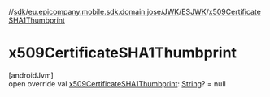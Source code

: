 //[sdk](../../../../index.md)/[eu.epicompany.mobile.sdk.domain.jose](../../index.md)/[JWK](../index.md)/[ESJWK](index.md)/[x509CertificateSHA1Thumbprint](x509-certificate-s-h-a1-thumbprint.md)

# x509CertificateSHA1Thumbprint

[androidJvm]\
open override val [x509CertificateSHA1Thumbprint](x509-certificate-s-h-a1-thumbprint.md): [String](https://kotlinlang.org/api/latest/jvm/stdlib/kotlin/-string/index.html)? = null

